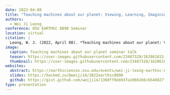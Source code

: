 ```yaml
---
date: 2022-04-08
title: "Teaching machines about our planet: Viewing, Learning, Imagining"
authors:
  - Wei Ji Leong
conference: OSU EARTHSC 8898 Seminar
location: virtual
citation: |
  Leong, W. J. (2022, April 08). *Teaching machines about our planet: Viewing, Learning, Imagining*. OSU EARTHSC 8898 Seminar, virtual. https://earthsciences.osu.edu/events/wei-ji-leong-earthsc-8898-teaching-machines-about-our-planet-viewing-learning-imagining
image:
  caption: Teaching machines about our planet seminar talk
  teaser: https://user-images.githubusercontent.com/23487320/162861815-2bd4959d-70c5-479a-932f-c28013a6ef22.png
  thumbnail: https://user-images.githubusercontent.com/23487320/162861815-2bd4959d-70c5-479a-932f-c28013a6ef22.png
websites:
  abstract: https://earthsciences.osu.edu/events/wei-ji-leong-earthsc-8898-teaching-machines-about-our-planet-viewing-learning-imagining
  slides: https://hackmd.io/@weiji14/2022earthsc8898
  github: https://gist.github.com/weiji14/1360ff0eb937a1066166c6546827f9ef
type: presentation
---
```

